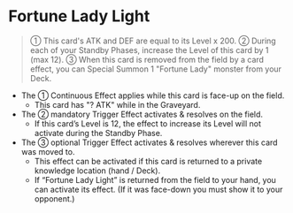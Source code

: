 # Fortune Lady Light

> ① This card's ATK and DEF are equal to its Level x 200. ② During each of your Standby Phases, increase the Level of this card by 1 (max 12). ③ When this card is removed from the field by a card effect, you can Special Summon 1 "Fortune Lady" monster from your Deck.

*   The ① Continuous Effect applies while this card is face-up on the field.
    *   This card has "? ATK" while in the Graveyard.
*   The ② mandatory Trigger Effect activates & resolves on the field.
    *   If this card’s Level is 12, the effect to increase its Level will not activate during the Standby Phase.
*   The ③ optional Trigger Effect activates & resolves wherever this card was moved to.
    *   This effect can be activated if this card is returned to a private knowledge location (hand / Deck).
    *   If “Fortune Lady Light” is returned from the field to your hand, you can activate its effect. (If it was face-down you must show it to your opponent.)
